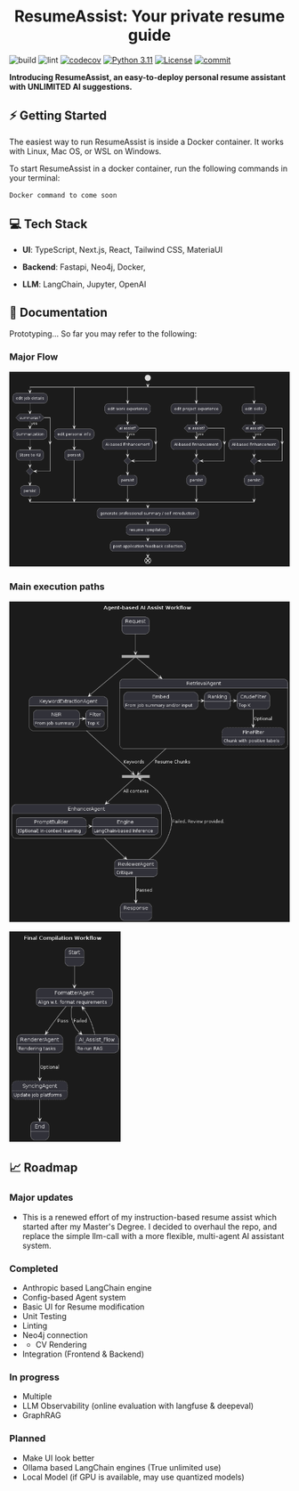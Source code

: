 

<!-- PROJECT LOGO -->
<div>
  <h1 align="center">ResumeAssist: Your private resume guide </h1>
<div>
  
![build](https://github.com/criss-wang/ResumeAssist/workflows/build/badge.svg) 
![lint](https://github.com/criss-wang/ResumeAssist/workflows/lint/badge.svg)
[![codecov](https://codecov.io/gh/Criss-Wang/ResumeAssist/graph/badge.svg?token=8EOLESY8LI)](https://codecov.io/gh/Criss-Wang/ResumeAssist)
[![Python 3.11](https://img.shields.io/badge/python-3.11-blue.svg)](https://www.python.org/downloads/release/python-3110/)
[![License](https://img.shields.io/badge/License-Apache_2.0-blue.svg)](https://opensource.org/licenses/Apache-2.0)
[![commit](https://img.shields.io/github/last-commit/criss-wang/ResumeAssist)](https://github.com/criss-wang/ResumeAssist/commits/master)

**Introducing ResumeAssist, an easy-to-deploy personal resume assistant with UNLIMITED AI suggestions.**


## ⚡ Getting Started
The easiest way to run ResumeAssist is inside a Docker container. It works with Linux, Mac OS, or WSL on Windows.

To start ResumeAssist in a docker container, run the following commands in your terminal:

```bash
Docker command to come soon
```

## 💻 Tech Stack
- **UI**: TypeScript, Next.js, React, Tailwind CSS, MateriaUI

- **Backend**: Fastapi, Neo4j, Docker, 

- **LLM**: LangChain, Jupyter, OpenAI

## 🚀 Documentation
Prototyping... So far you may refer to the following:
### Major Flow
![](backend/docs/major_workflow.png)

### Main execution paths
<P>
  <img src="backend/docs/ai_assist_flow.png" width="600">
</P>
<p>
  <img src="backend/docs/compilation.png" width="200">
</P>


## 📈 Roadmap
### Major updates
- This is a renewed effort of my instruction-based resume assist which started after my Master's Degree. I decided to overhaul the repo, and replace the simple llm-call with a more flexible, multi-agent AI assistant system.
### Completed
- Anthropic based LangChain engine
- Config-based Agent system
- Basic UI for Resume modification
- Unit Testing
- Linting
- Neo4j connection
- - CV Rendering
- Integration (Frontend & Backend)

### In progress
- Multiple
- LLM Observability (online evaluation with langfuse & deepeval)
- GraphRAG

### Planned
- Make UI look better
- Ollama based LangChain engines (True unlimited use)
- Local Model (if GPU is available, may use quantized models)


